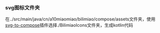### svg图标文件夹

在../src/main/java/cn/a10miaomiao/bilimiao/compose/assets文件夹，使用[svg-to-compose](https://plugins.jetbrains.com/plugin/18619-svg-to-compose)插件选择./BilimiaoIcons文件夹，生成kotlin代码